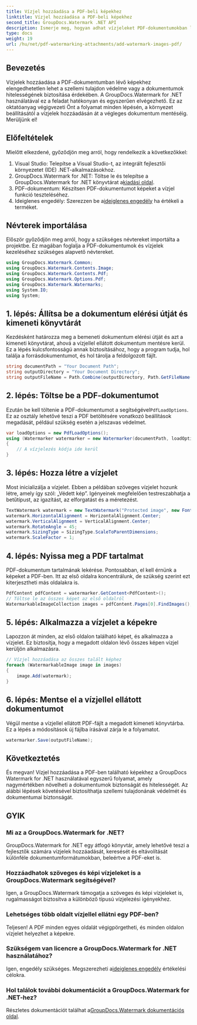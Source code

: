 ```yaml
---
title: Vízjel hozzáadása a PDF-beli képekhez
linktitle: Vízjel hozzáadása a PDF-beli képekhez
second_title: GroupDocs.Watermark .NET API
description: Ismerje meg, hogyan adhat vízjeleket PDF-dokumentumokban lévő képekhez a GroupDocs.Watermark for .NET segítségével részletes, lépésenkénti oktatóanyagunk segítségével. Biztonságos PDF-fájlokat egyszerűen.
type: docs
weight: 19
url: /hu/net/pdf-watermarking-attachments/add-watermark-images-pdf/
---
```

## Bevezetés
Vízjelek hozzáadása a PDF-dokumentumban lévő képekhez elengedhetetlen lehet a szellemi tulajdon védelme vagy a dokumentumok hitelességének biztosítása érdekében. A GroupDocs.Watermark for .NET használatával ez a feladat hatékonyan és egyszerűen elvégezhető. Ez az oktatóanyag végigvezeti Önt a folyamat minden lépésén, a környezet beállításától a vízjelek hozzáadásán át a végleges dokumentum mentéséig. Merüljünk el!
## Előfeltételek
Mielőtt elkezdené, győződjön meg arról, hogy rendelkezik a következőkkel:
1. Visual Studio: Telepítse a Visual Studio-t, az integrált fejlesztői környezetet (IDE) .NET-alkalmazásokhoz.
2.  GroupDocs.Watermark for .NET: Töltse le és telepítse a GroupDocs.Watermark for .NET könyvtárat a[kiadási oldal](https://releases.groupdocs.com/Watermark/net/).
3. PDF-dokumentum: Készítsen PDF-dokumentumot képeket a vízjel funkció teszteléséhez.
4.  Ideiglenes engedély: Szerezzen be a[ideiglenes engedély](https://purchase.groupdocs.com/temporary-license/) ha értékeli a terméket.
## Névterek importálása
Először győződjön meg arról, hogy a szükséges névtereket importálta a projektbe. Ez magában foglalja a PDF-dokumentumok és vízjelek kezeléséhez szükséges alapvető névtereket.
```csharp
using GroupDocs.Watermark.Common;
using GroupDocs.Watermark.Contents.Image;
using GroupDocs.Watermark.Contents.Pdf;
using GroupDocs.Watermark.Options.Pdf;
using GroupDocs.Watermark.Watermarks;
using System.IO;
using System;
```
## 1. lépés: Állítsa be a dokumentum elérési útját és kimeneti könyvtárát
Kezdésként határozza meg a bemeneti dokumentum elérési útját és azt a kimeneti könyvtárat, ahová a vízjellel ellátott dokumentum mentésre kerül. Ez a lépés kulcsfontosságú annak biztosításához, hogy a program tudja, hol találja a forrásdokumentumot, és hol tárolja a feldolgozott fájlt.
```csharp
string documentPath = "Your Document Path";
string outputDirectory = "Your Document Directory";
string outputFileName = Path.Combine(outputDirectory, Path.GetFileName(documentPath));
```
## 2. lépés: Töltse be a PDF-dokumentumot
 Ezután be kell töltenie a PDF-dokumentumot a segítségével`PdfLoadOptions`. Ez az osztály lehetővé teszi a PDF betöltésére vonatkozó beállítások megadását, például szükség esetén a jelszavas védelmet.
```csharp
var loadOptions = new PdfLoadOptions();
using (Watermarker watermarker = new Watermarker(documentPath, loadOptions))
{
    // A vízjelezés kódja ide kerül
}
```
## 3. lépés: Hozza létre a vízjelet
Most inicializálja a vízjelet. Ebben a példában szöveges vízjelet hozunk létre, amely így szól: „Védett kép”. Igényeinek megfelelően testreszabhatja a betűtípust, az igazítást, az elforgatást és a méretezést.
```csharp
TextWatermark watermark = new TextWatermark("Protected image", new Font("Arial", 8));
watermark.HorizontalAlignment = HorizontalAlignment.Center;
watermark.VerticalAlignment = VerticalAlignment.Center;
watermark.RotateAngle = 45;
watermark.SizingType = SizingType.ScaleToParentDimensions;
watermark.ScaleFactor = 1;
```
## 4. lépés: Nyissa meg a PDF tartalmat
PDF-dokumentum tartalmának lekérése. Pontosabban, el kell érnünk a képeket a PDF-ben. Itt az első oldalra koncentrálunk, de szükség szerint ezt kiterjesztheti más oldalakra is.
```csharp
PdfContent pdfContent = watermarker.GetContent<PdfContent>();
// Töltse le az összes képet az első oldalról
WatermarkableImageCollection images = pdfContent.Pages[0].FindImages();
```
## 5. lépés: Alkalmazza a vízjelet a képekre
Lapozzon át minden, az első oldalon található képet, és alkalmazza a vízjelet. Ez biztosítja, hogy a megadott oldalon lévő összes képen vízjel kerüljön alkalmazásra.
```csharp
// Vízjel hozzáadása az összes talált képhez
foreach (WatermarkableImage image in images)
{
    image.Add(watermark);
}
```
## 6. lépés: Mentse el a vízjellel ellátott dokumentumot
Végül mentse a vízjellel ellátott PDF-fájlt a megadott kimeneti könyvtárba. Ez a lépés a módosítások új fájlba írásával zárja le a folyamatot.
```csharp
watermarker.Save(outputFileName);
```
## Következtetés
És megvan! Vízjel hozzáadása a PDF-ben található képekhez a GroupDocs Watermark for .NET használatával egyszerű folyamat, amely nagymértékben növelheti a dokumentumok biztonságát és hitelességét. Az alábbi lépések követésével biztosíthatja szellemi tulajdonának védelmét és dokumentumai biztonságát.
## GYIK
### Mi az a GroupDocs.Watermark for .NET?
GroupDocs.Watermark for .NET egy átfogó könyvtár, amely lehetővé teszi a fejlesztők számára vízjelek hozzáadását, keresését és eltávolítását különféle dokumentumformátumokban, beleértve a PDF-eket is.
### Hozzáadhatok szöveges és képi vízjeleket is a GroupDocs.Watermark segítségével?
Igen, a GroupDocs.Watermark támogatja a szöveges és képi vízjeleket is, rugalmasságot biztosítva a különböző típusú vízjelezési igényekhez.
### Lehetséges több oldalt vízjellel ellátni egy PDF-ben?
Teljesen! A PDF minden egyes oldalát végigpörgetheti, és minden oldalon vízjelet helyezhet a képekre.
### Szükségem van licencre a GroupDocs.Watermark for .NET használatához?
 Igen, engedély szükséges. Megszerezheti a[ideiglenes engedély](https://purchase.groupdocs.com/temporary-license/) értékelési célokra.
### Hol találok további dokumentációt a GroupDocs.Watermark for .NET-hez?
 Részletes dokumentációt találhat a[GroupDocs.Watermark dokumentációs oldal](https://reference.groupdocs.com/Watermark/net/).